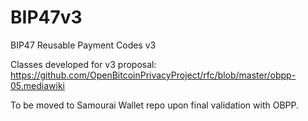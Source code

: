 # BIP47v3
BIP47 Reusable Payment Codes v3

Classes developed for v3 proposal: https://github.com/OpenBitcoinPrivacyProject/rfc/blob/master/obpp-05.mediawiki

To be moved to Samourai Wallet repo upon final validation with OBPP.
